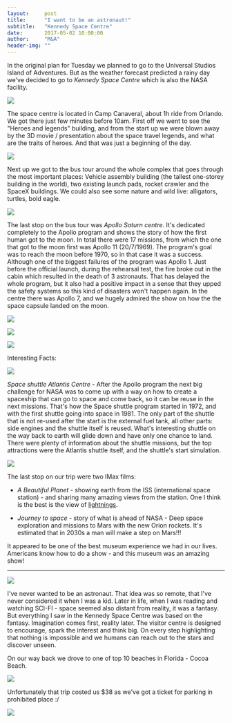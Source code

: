```yaml
---
layout:     post
title:      "I want to be an astronaut!"
subtitle:   "Kennedy Space Centre"
date:       2017-05-02 10:00:00
author:     "M&A"
header-img: ""
---
```


In the original plan for Tuesday we planned to go to the Universal Studios Island of Adventures. But as the weather forecast predicted a rainy day we've decided to go to *Kennedy Space Centre* which is also the NASA facility.

![](https://lh3.googleusercontent.com/Nn249OnSUBdz02EPurwqhjyNKDP-_hXU_1fqxN-hc7OY5zPzIGPjGl_rhbkw_H3swKN3qgDLxP9ZMZJUvhX_kwQ31yHfAc-_GaUm0lmmq_c3bHRLVYf2B9iLj-kgfAw7z0mZEi-Lwy2dcJJ7y_0gxxrRM6BzbUcFhYU6AYywRDFw8vzp8qfGdnWM8UYMHoMYfDEh8a_mdEMn6vjd8MfTVQ2Dqs0QSlKdGszTNJNE-QG4o2xF_YYYPZoZwaMiqZEdvZUKoGPwsS9OEjsEkZS91DbOT92AK3aRMkc-lPQWvoMwsv67aoywzzNPfH9m0pRiTMij-CeXhHT_1W5wUQ400p7RpFsAXizQIRRw41JWII7Qmyt70ZRqvE7UObliq7pTUUh6wqk1eKy3bliGPeIo0c1p86BIjzwa1aw4Jp47Yc3GrnGaP5ShBcqKWLKMO-8UqQsgoIdTenMP1IgM0gEE8DT8jG6VpL69OTPGxkDxmA3ORUjIzx7DLIZSAYEc2PJQ6pir2uO69J-pVex72ttv4Im6DUQsb_xWFKTjYIkSTo_3VC-OWvLiZVWh3b1lajgaUl-mDMwvyxYQ17a-HuOGl47GfRSVJgeRogwn19e8fFVUHHd7Cw=w1309-h736-no)

The space centre is located in Camp Canaveral, about 1h ride from Orlando.
We got there just few minutes before 10am.
First off we went to see the "Heroes and legends" building, and from the start up we were blown away by the 3D movie / presentation about the space travel legends, and what are the traits of heroes. And that was just a beginning of the day.

![](https://lh3.googleusercontent.com/uNBxX8ZPE0RgL7Z99QBXb9zcGXCyG2igUBlrUW8ePpgJc1slBQWxKrLqdZVVZlGAKUl_TnVJqsqA8l-5L2vlBIxrI3vct4kYhY6m5cTeVDiZkseyislp5gtrRy4gRrvh1VF1zmQHiXJJuACrfWYa27mIhHeLwepCNwV2k-bg0uGhPo16CwXC58ZiMCcPedu_gmsd7bT5sYc2bbeCi6dcFUVzMBHeKPl-KeWrcXI3rAfDnXQRYUf3y9nKUXA986aWK9rxwI8M4-Ax9aucP5vBOEOziKrKn6tHcjajbfLZ6f-ShBi31RlKI1K9oN0QzBalgTGXoWX4gI26mFkS0o7Sw7_yWF4HNt6OfocIvDFP8eh8Ljtnuj9HuIl7gWQvqBnjsHsQO4KElBg9p552TWf7KjklaANxA1li2xSDFRlEWOdjgnotwRyumsel8wbjIqCNf-JnXQlbP0aQcwq_nAOEu_ZV3kc2tVZjFbgicTQ5ZZIFnN6kpKw89A3xMrx440yexaCnh3P_vEQ897GOFiU2HPhq_LomGzzHCYnWcV5zdKYDh9iSQ8TpFlH8Nt0XS_rWTM4VFN-VtaPy72XPC8E-MtniKXVYvy6DD6XAV-WgCnQCrB-wZqXzFw=w1309-h736-no)

Next up we got to the bus tour around the whole complex that goes through the most important places: Vehicle assembly building (the tallest one-storey building in the world), two existing launch pads, rocket crawler and the SpaceX buildings.  We could also see some nature and wild live: alligators, turtles, bold eagle.

![](https://lh3.googleusercontent.com/irE8d3YBxXcOlb_5SfrRxJMm0e9XDoqiZEXlslZlVnEy5nC1sAgE3aVHyUaW2TtQV1D3i77uEgs4AfLilY-UfDOuADSMvgtJfJQjpggc2qKiZtFmeRX0v4mHJ6q_jMskssbiL5HJlfHC9Lhtpeny5TsdRp1j19HefYw8dvtVvRsbNf0cLtVsSKMhHLi7HGFkELFxL2qCjkGzsXTsolrHQdG9HuUWdk18NucD4k0fKcQJA6Ge9tmaLsdkcIb6D4u2KCLBUj6O0zdjVYXNglJcGiYheuMnkiTDLbswcndetYq2dPnwGFC1eMZWDv-IcLI0z4UhInrzciW75dbR0VBAcUo69vOjtBoX7DNYKlm8fcxSKIyQN805yu0Zat8oubf6fP9gdfgLWN6p67uVNV5aWz5C3I5Yf3iDtkbYeJzUypBdBnGHQj93wGv4ZmwSyLFu15q3qtkcSXudurPDEVompSy7kQQVd-klLgMu9IvJ-Y9N4Jn6aP35n5cSPOwCrE4SSfvV4430P9qUC1LO1ZOU1Fwd72eMsb5La6azB_rmG5-N8hkSh6MJgtyRHrfRVZKU1kBdnaqRhO7gCcfz69pJk4wIYhOvdE7eiSv7yOfH7cp6Jn-ybQ=w1309-h736-no)

The last stop on the bus tour was *Apollo Saturn centre*. It's dedicated completely to the Apollo program and shows the story of how the first human got to the moon. In total there were 17 missions, from which the one that got to the moon first was Apollo 11 (20/7/1969). The program's goal was to reach the moon before 1970, so in that case it was a success. Although one of the biggest failures of the program was Apollo 1. Just before the official launch, during the rehearsal test, the fire broke out in the cabin which resulted in the death of 3 astronauts. That has delayed the whole program, but it also had a positive impact in a sense that they upped the safety systems so this kind of disasters won't happen again.
In the centre there was Apollo 7, and we hugely admired the show on how the the space capsule landed on the moon.

![](https://lh3.googleusercontent.com/7DaeW4-N3UEEgdfZ0RYUVBmulqV3-FA-hEIpUDUCAS3cksD0SdHNUYhGKhigZ_moL_jhdn21jI9hdzRMEkeED-tmSr0ap9WXJipDIdXpUkTE24iatK0zAOyi8_2x7g3Qqqf9DsXeEbBucvZ74Sl-TCAOjwLKKAdgzm7Tmsvwc6bNXycg4KqRZCqExPuiPt0KxZmtfOFgs-GVtoxvcGoXdcdG8eDzxWntV2HwhjLpV0bnmb4LmYhCj8xdIRs0sYAPYGcolQ5Du8lvsHnl40g9rArDQ-GLDdYSg0P67Fvggbd7azSmPhl1rDz63MGbPZ1UamPLyXYI0XwBVmdAHMnm6diUJa-cF335ZmFXtkNCNHFwgKUhuytWtdCsC2TFOgF8PVzTVDGE-DkB2QpY3NIPHG3tS0NHc--YhEPBc_bBgERmqrZ9HAWBwkhoY54wpst3Ci90pq-HXAboI-8BnvD5UjIZ6EG6XS1ij4FLPdGF3juPTr_7Hz5o_nMsPr5bamYkSL_vOfUmEM5bMdzgKvxPJgfjscXpcv31tvWt8kajDVhu_Zc53J_3wVcCEJCE9QC9TY2urW7k7SM5gtnZFSxeN80rvhwA_Ha3ypomxGeuBq0QgeF043tO6Q=w1309-h736-no)

![](https://lh3.googleusercontent.com/bcslOqezGsgKwNmmmVUHGEpD9cGScr9B1ZY63mUObMUywTFpZZp8KpRr1vG6YLzf5IdY73djq8UJx9yH0S-fyb8u4Zxf6MEMcTFN9lWH7XtGF9yOFlaPab0bQJfJUP4E1v4dsZb3hUtnnhl98ikpvER0MlLGb3Ywye4IQkLgq03b5A7204vaiS6AQXR14y1tHr2NtXsNvc5-6hjXF91ZMwCHOzhClhB5Hp5mvgNHobEiub7Aue9nDYuycn6Kknx58DvZVjbyG5LHtHyCL7_o1ltzYimeSRi2p_WWSMgiZqE-tvgfyiTM-L5IfPm5fbhgOw-u3iKaAlvlXSAu8bCl_Xvj0BEV8gJhYZGSo3UrIVEaOVHJcQcCFEuTpZnizXNWMRrGKqTsoyDsJG8e8VtoxF3YtfnH1hPCfXPf8Ql3XNpiNqGC3efV2m4htVDI0EMaHwvHQW7kPUzBFug59aXg7rLhvkvniLMz8GBL9cvKU4y6UmXnTkw7gQaLIfACrMK5YYARD4Lq6Q8FJLbSnI2JztBvE0IDNpzco0DkkeWtFLmfCrG3Pt_LWkSAvJp16-ARmEs2Y8E02nXrzcrzHrd3FD2W8fKJ91qfIjfYN9ioTGNSw4Z4MpKosA=w1309-h736-no)

![](https://lh3.googleusercontent.com/raAJSanVoogjWmToK_CziGJS7lc0hiSeRxWfb4W-PhBXluKylcsaP0c6qfTYryIjBgVJ1gPjzyAppQ6OKnHj3YjHU0uY727yC294kOk1r8EmbuIqExQuhe9CqGmDO2qnabhxSIi2OuRAFlY1ZiUdc_5zBhrEGq0klj97YriE4Say6EUOuoim8ku1pG3EiuRehtl-3jqXr4s8OiGOVHWENbFMOBG_LVIyldQDgpONXPBgEdce1gKIA7Gs918UQcKkkKbdgh94LwMJgxRSE2oyntUdA5G18BxQXhW7hEkBuqNcx5c3mliZDBef4TfEZ3B_ezvOFZYMVYr-jQFvA8UJKhGgF4Ac_Z5NEFLKEc2xqGEUYfSVOqRwxNzcay43VrpZu3Ja5-xT77ag6_ARTO3YUwFjmlkqokN8nbXWhkvyfxhHPTVO7UmVFjve7nuUCgAleIJ2_zwm41EN7WIfBE-Ui40MsrmHsSccjvBUeGj10kRRXbW5goMlpJknH8b_37ucIIa-cgy_St14ia9g7UrCGgdFhW5dzoXWH2w2C2Icc5zPwDYyKS_WtdzqJMmhS0vHT8w_nzovfajLBktmyjSE_TXgc9rtLrBPBX2wXNMcFaQgc_R0XJdD7w=w1309-h736-no)

Interesting Facts:

![](https://lh3.googleusercontent.com/ZR5xstvWOQiMFz0E7nfJcJ5ZHSUVI7z8QS9Ijj4up6bUJNl8XgLI7cIHa_Jh6yp4wuOT9nxnmlfgQWVe2fKKdF70sE085ASlOHSvvIu9vGSL_NNglv8_GD7ikOf6AsJN0aWJnr9oNFOCooZBQ9uQVIxSavVRd5dmEly0luXrR-eL26L1ZDcrWcego_lfialDe38Lm8DLinRgB2m4GDzQGYOiqlno1XGFC8_RVmpH1wX6G49koFht4XPUYN0A3CV5n6dO_177bAtR8zZgAuw9whnJDyh-ONQN6OoKH-gXB8aiE80h51xzmkW6jhhiJM4Vrnd86qp5K8kPP2RqHiEpeV9gq_N4XyRsVrXt-HQ-ZY7J62ZeSBX-u4Bf7Q7xPO0LVPlKxGOIkLQen6xEEtQ95BZRaQX1VX7s5yicSqTOo8rCviBAcoyMPQl_LoTFaf3JstmEj2B7sgpY7v4TWUtUUGAOTJBoiXlbyNToEAYJ7Of6EH6aYXEKEZ7W5E56NBenoFOI-12qftzoQ8VMqRa8jdmeWgZkIVqWfis_mRZbUdoHeckpNRjc7L2kjZgGW2sC-AvzoCKx3F5cbt9j_iNEAOJgZ6G9Ku28Mincd8YqNQPoSAjyRjA3Ww=w593-h737-no)

*Space shuttle Atlantis Centre* - After the Apollo program the next big challenge for NASA was to come up with a way on how to create a spaceship that can go to space and come back, so it can be reuse in the next missions. That's how the Space shuttle program started in 1972, and with the first shuttle going into space in 1981. The only part of the shuttle that is not re-used after the start is the external fuel tank, all other parts: side engines and the shuttle itself is reused. What's interesting shuttle on the way back to earth will glide down and have only one chance to land.
There were plenty of information about the shuttle missions, but the top attractions were the Atlantis shuttle itself, and the shuttle's start simulation.

![](https://lh3.googleusercontent.com/mqZ3p1BRrncoKS2es0g8AGT1gAyp-_8i7dEyRjW6BBSWsLfinXSurSxooZFVsfiXjvvg6T_j_Jg59-mAPn2qPAWfRDPt_3mVi5CHRoI5IfIyIiOPec3RCNaTXtIhazyTV2h5_74vnHX5aHozrSJ6YK37vf09W_TzhfdeuorgLgqEd6f_4LiprI8En6xxqBeC8uBXMsbwIQcsMOAHF2UQfmr1fSJdaHM-MJ04rUJLGzJVFuEmDGt9qGWfiaB6X9Fol3gnBGkliF5fBRostRlSkLcxOdUxhgU-binqFa9QadcgwiL5yog4fi9yE8Ra9APYRG4GKWdVvTHyZeVN35VYVVgIiWjKdponiK-skcYQfk9sK9FdzeTSpvgOs5V6PGHswVDlInZL4Emq6NbIpjbTh8Nfmi4jVMjXwkxS0E_K9rhVAg1uctTO41NShhQ1WwqzMQ0RJOby4Z7CwgkQoRe80An9ITXk7nd5JPElXDC7P06Z0iSRvKEZOJUrEqi8Z1Y0FxKfr7tS05qPt9AthlfgoR1bPRfFDEk1Rlfgw4PD38Cdf_EVpoJmJ8-kbScu3fNbgqTe25gA5Uo5Cfyn48DVxnmm-oujE8QuuaSKiCzSa3MID-vVg0gnzw=w1309-h736-no)


The last stop on our trip were two IMax films:

- *A Beautiful Planet* - showing earth from the ISS (international space station) - and sharing many amazing views from the station. One I think is the best is the view of [lightnings](https://www.youtube.com/watch?v=eY3OD0OhLLg).

- *Journey to space* - story of what is ahead of NASA - Deep space exploration and missions to Mars with the new Orion rockets. It's estimated that in 2030s a man will make a step on Mars!!!

It appeared to be one of the best museum experience we had in our lives. Americans know how to do a show - and this museum was an amazing show!

---

![](https://lh3.googleusercontent.com/N6fRXEH7KYQV3uTYvOsnMbtKcNiGgU6zMT_W7z7V0Gc6oR0DQuQVYSfFhenjHNE5OqsygUOnd84xfPx_Na7ru19LciE-5RTl6FXsCeX8RClAYZVMnenBVDmrpiXp_9G_Ozj6aRS_Q2mZPFvhpRW_yY_goQBnvbcNZjVdzBW_nY958Zq_he2CvKjTYHnl3UVm5T0JcvmlcW3SSUg3KaZa9O24J7TyoXvjRi0ETnQ5NI7u345dmo-vt1bkZT0fz2rX8XvFaxNykJ98dCoDy7tAkpD1gklx6jts4xaKUTJti7l6JxjoCxV9qWY78aJXzkdkr0oyUvskc2kgr9zEdkZ4hMqxhUh9l8HUQ4Ee6kQiwLCuwGz5Pw3PUiFd5QZ8ge7kTGtP61ndq5UlQv8MQOCVG_i4lvo_A_VXLmQoblzkvONjkvAleyBsTZNGjgK0fNLzdXildCcUxkqs6__kd04mxm8H5wx5vV0f9iO5pKUgW0Bt9Qk4hTbZD8sT4SdyWrwEjybHPiiNJhwEoxPyLxKmiNdwtlXw9Bl7qrCzk4hTI7zY5wkWaN8KjWOIEwBsm_Nw1xw_fzwLKWQ5xGTubPHeyuADSSLPs1St_eZ9vu4z1v0LHONv5SMn3Q=w1396-h736-no)

I've never wanted to be an astronaut. That idea was so remote, that I've never considered it when I was a kid. Later in life, when I was reading and watching SCI-FI - space seemed also distant from reality, it was a fantasy. But everything I saw in the Kennedy Space Centre was based on the fantasy. Imagination comes first, reality later. The visitor centre is designed to encourage, spark the interest and think big. On every step highlighting that nothing is impossible and we humans can reach out to the stars and discover unseen.

On our way back we drove to one of top 10 beaches in Florida - Cocoa Beach.

![](https://lh3.googleusercontent.com/BZqrNJhbLN2Eowex3zLdjgJdkrlCgkRg820H8ol_rdnEEH19EB5Lx9ECyN96I1B9Eeq2uZtlhaCSakNGeeDTHXmEGwuT7PxfLQN2Q3FJ2UHSKOcVUsn64xTidwyMSShJDfTLIKyNlbueIHzX1Rp_-Yx9A79j1qkAquj8TqMJ8WgbL_1xVJ0M8WHwW0QXU-f6MJcaW06zpDkRApb9nEw36oas9fAo2CVyrTkCV5ZSnlmIwZQPljtdxaAHEExBMgMTlA6h7xA0gVhj3aevhvYedS0w-QgJvRJcrR7y853QKt6uEqrokdSEVxgx54PVDAB4_-9JcRFZvrQCB9m23xrcBvWhhOVzt59q2ULYotHKqYf91FM92uyEXybsuf8Bv-BwSzZRQow4IVGGcaEYqjMe4zPvBhYGzRUWO5QgjiLbceZ68HC7vtELo7XqNF8KnBLdxXtfIZV48oDarfTMtCeZUGKG2uFcsSQhYjsx-dcSqdRM3GLdsN9_7rxLhtcUgw-gmjy5UP2VEF-lApO7V2cop035s_6VZP-WgNsYMGURTrwuDdkWE4oqrqDnxENpl9Z40khvgNqB01RANd44-GKfr4LWp9HMHbZk5qrFynfgmiI6FPlJlaZZFd8i_jyCTn-lUHpliFHHuWy3Pxvtg0TJ8Vd37wsQBE8KMVjdGqMHqR4=w1309-h736-no)

Unfortunately that trip costed us $38 as we've got a ticket for parking in prohibited place :/

![](https://lh3.googleusercontent.com/JbQrDRqW-3VOotGeVn2Z9E8DEdXZFfbjitkVlQS2WlxaRJdUb1vDGJuOiue-QivDDSVUioP179TC3RuGxmjiHVyLv0wNfnr1PmbAMJv6CyIgEnfc_xaomNWKRodFW4rV4FRu1I0MTRsU6c4L6Ci9P69rhB6Ictfju0sAjcYRHNcd59VxtylHNbUXgZQG76h2j9ZFwAcdR8gJ_kzTDEqON6ZjKWZmcnwC4Nnue6Ya_txQfMlj4fQZPp7inNcTy8P7cZ9mbNppisSZnAt4BPuCz_kB6_fuaDOFpXSZFjBVagvE5p-8uTQy5LsjgrzfwNAd0dMq-tRplv-ConYzCCudXP0giULaFY5g9mlaWOPxwr4ZaAiZ4jd30anc6edB7RywfSYsESyuctLW7Qh8HBB68BOwgx7t6d6vOuZiuqzzVYI3R94nIgnKyp2YJBJmwLGiHyrM78eYaofl1j0dR3_46ALy_JfYyFDr4t3V9vAIgVD7NigtXdpIcjVKHR1XL6darBtbKf4dVgI03r83lDGgqGKk3cAm_yDzZKXpKMG4lWVPDvlETGLfXqwuDusY1kZG02rYY87Rmu4ozpqLpSlV9ijRBeU9-xr_tGnqOFnZ7dGfBGs-ZKTeAUNFXUOAN8xK0odjw6eI6Zxf6TEN-Q9DJc_xxhxJnA1ikL83LM5sHR4=w414-h736-no)

